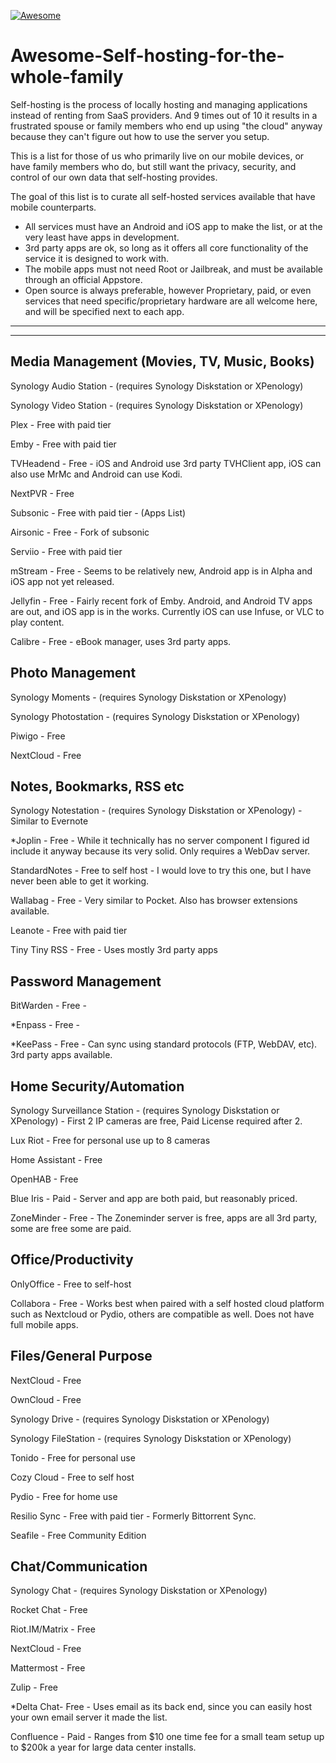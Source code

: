 [![Awesome](https://awesome.re/badge-flat.svg)](https://awesome.re)
# Awesome-Self-hosting-for-the-whole-family
Self-hosting is the process of locally hosting and managing applications instead of renting from SaaS providers. And 9 times out of 10 it results in a frustrated spouse or family members who end up using "the cloud" anyway because they can't figure out how to use the server you setup.

This is a list for those of us who primarily live on our mobile devices, or have family members who do, but still want the privacy, security, and control of our own data that self-hosting provides.

The goal of this list is to curate all self-hosted services available that have mobile counterparts.

* All services must have an Android and iOS app to make the list, or at the very least have apps in development.
* 3rd party apps are ok, so long as it offers all core functionality of the service it is designed to work with.
* The mobile apps must not need Root or Jailbreak, and must be available through an official Appstore.
* Open source is always preferable, however Proprietary, paid, or even services that need specific/proprietary hardware are all welcome here, and will be specified next to each app.

--------------------

--------------------
<!-- BEGIN SOFTWARE LIST -->

## Media Management (Movies, TV, Music, Books)

Synology Audio Station - (requires Synology Diskstation or XPenology)

Synology Video Station - (requires Synology Diskstation or XPenology)

Plex - Free with paid tier

Emby - Free with paid tier

TVHeadend - Free - iOS and Android use 3rd party TVHClient app, iOS can also use MrMc and Android can use Kodi.

NextPVR - Free

Subsonic - Free with paid tier - (Apps List)

Airsonic - Free - Fork of subsonic

Serviio - Free with paid tier

mStream - Free - Seems to be relatively new, Android app is in Alpha and iOS app not yet released.

Jellyfin - Free - Fairly recent fork of Emby. Android, and Android TV apps are out, and iOS app is in the works. Currently iOS can use Infuse, or VLC to play content.

Calibre - Free - eBook manager, uses 3rd party apps.

## Photo Management

Synology Moments - (requires Synology Diskstation or XPenology)

Synology Photostation - (requires Synology Diskstation or XPenology)

Piwigo - Free

NextCloud - Free

## Notes, Bookmarks, RSS etc

Synology Notestation - (requires Synology Diskstation or XPenology) - Similar to Evernote

*Joplin - Free - While it technically has no server component I figured id include it anyway because its very solid. Only requires a WebDav server.

StandardNotes - Free to self host - I would love to try this one, but I have never been able to get it working.

Wallabag - Free - Very similar to Pocket. Also has browser extensions available.

Leanote - Free with paid tier

Tiny Tiny RSS - Free - Uses mostly 3rd party apps

## Password Management

BitWarden - Free -

*Enpass - Free -

*KeePass - Free - Can sync using standard protocols (FTP, WebDAV, etc). 3rd party apps available.

## Home Security/Automation

Synology Surveillance Station - (requires Synology Diskstation or XPenology) - First 2 IP cameras are free, Paid License required after 2.

Lux Riot - Free for personal use up to 8 cameras

Home Assistant - Free

OpenHAB - Free

Blue Iris - Paid - Server and app are both paid, but reasonably priced.

ZoneMinder - Free - The Zoneminder server is free, apps are all 3rd party, some are free some are paid.

## Office/Productivity

OnlyOffice - Free to self-host

Collabora - Free - Works best when paired with a self hosted cloud platform such as Nextcloud or Pydio, others are compatible as well. Does not have full mobile apps.

## Files/General Purpose

NextCloud - Free

OwnCloud - Free

Synology Drive - (requires Synology Diskstation or XPenology)

Synology FileStation - (requires Synology Diskstation or XPenology)

Tonido - Free for personal use

Cozy Cloud - Free to self host

Pydio - Free for home use

Resilio Sync - Free with paid tier - Formerly Bittorrent Sync.

Seafile - Free Community Edition

## Chat/Communication

Synology Chat - (requires Synology Diskstation or XPenology)

Rocket Chat - Free

Riot.IM/Matrix - Free

NextCloud - Free

Mattermost - Free

Zulip - Free

*Delta Chat- Free - Uses email as its back end, since you can easily host your own email server it made the list.

Confluence - Paid - Ranges from $10 one time fee for a small team setup up to $200k a year for large data center installs.
